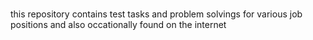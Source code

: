 # 
this repository contains test tasks and problem solvings for various job positions and also occationally found on the internet
